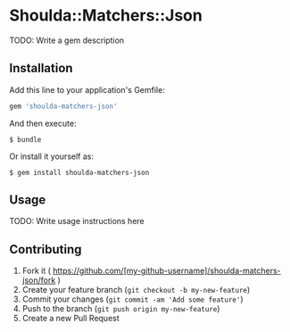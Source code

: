 # Shoulda::Matchers::Json

TODO: Write a gem description

## Installation

Add this line to your application's Gemfile:

```ruby
gem 'shoulda-matchers-json'
```

And then execute:

    $ bundle

Or install it yourself as:

    $ gem install shoulda-matchers-json

## Usage

TODO: Write usage instructions here

## Contributing

1. Fork it ( https://github.com/[my-github-username]/shoulda-matchers-json/fork )
2. Create your feature branch (`git checkout -b my-new-feature`)
3. Commit your changes (`git commit -am 'Add some feature'`)
4. Push to the branch (`git push origin my-new-feature`)
5. Create a new Pull Request
